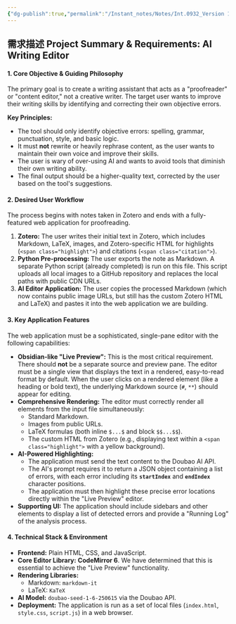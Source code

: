 ```yaml
---
{"dg-publish":true,"permalink":"/Instant_notes/Notes/Int.0932_Version 1/"}
---
```


## 需求描述 **Project Summary & Requirements: AI Writing Editor**

#### **1. Core Objective & Guiding Philosophy**

The primary goal is to create a writing assistant that acts as a "proofreader" or "content editor," not a creative writer. The target user wants to improve their writing skills by identifying and correcting their own objective errors.

**Key Principles:**
* The tool should only identify objective errors: spelling, grammar, punctuation, style, and basic logic.
* It must **not** rewrite or heavily rephrase content, as the user wants to maintain their own voice and improve their skills.
* The user is wary of over-using AI and wants to avoid tools that diminish their own writing ability.
* The final output should be a higher-quality text, corrected by the user based on the tool's suggestions.

#### **2. Desired User Workflow**

The process begins with notes taken in Zotero and ends with a fully-featured web application for proofreading.

1. **Zotero:** The user writes their initial text in Zotero, which includes Markdown, LaTeX, images, and Zotero-specific HTML for highlights (`<span class="highlight">`) and citations (`<span class="citation">`).
2. **Python Pre-processing:** The user exports the note as Markdown. A separate Python script (already completed) is run on this file. This script uploads all local images to a GitHub repository and replaces the local paths with public CDN URLs.
3. **AI Editor Application:** The user copies the processed Markdown (which now contains public image URLs, but still has the custom Zotero HTML and LaTeX) and pastes it into the web application we are building.

#### **3. Key Application Features**

The web application must be a sophisticated, single-pane editor with the following capabilities:

* **Obsidian-like "Live Preview":** This is the most critical requirement. There should **not** be a separate source and preview pane. The editor must be a single view that displays the text in a rendered, easy-to-read format by default. When the user clicks on a rendered element (like a heading or bold text), the underlying Markdown source (`#`, `**`) should appear for editing.
* **Comprehensive Rendering:** The editor must correctly render all elements from the input file simultaneously:
    * Standard Markdown.
    * Images from public URLs.
    * LaTeX formulas (both inline `$...$` and block `$$...$$`).
    * The custom HTML from Zotero (e.g., displaying text within a `<span class="highlight">` with a yellow background).
* **AI-Powered Highlighting:**
    * The application must send the text content to the Doubao AI API.
    * The AI's prompt requires it to return a JSON object containing a list of errors, with each error including its **`startIndex`** and **`endIndex`** character positions.
    * The application must then highlight these precise error locations directly within the "Live Preview" editor.
* **Supporting UI:** The application should include sidebars and other elements to display a list of detected errors and provide a "Running Log" of the analysis process.

#### **4. Technical Stack & Environment**

* **Frontend:** Plain HTML, CSS, and JavaScript.
* **Core Editor Library:** **CodeMirror 6**. We have determined that this is essential to achieve the "Live Preview" functionality.
* **Rendering Libraries:**
    * Markdown: `markdown-it`
    * LaTeX: `KaTeX`
* **AI Model:** `doubao-seed-1-6-250615` via the Doubao API.
* **Deployment:** The application is run as a set of local files (`index.html`, `style.css`, `script.js`) in a web browser.